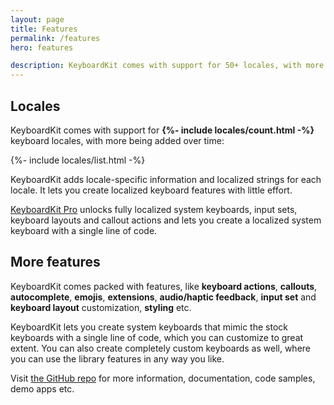 ```yaml
---
layout: page
title: Features
permalink: /features
hero: features

description: KeyboardKit comes with support for 50+ locales, with more being added over time.
---
```



## Locales

KeyboardKit comes with support for <b>{%- include locales/count.html -%}</b> keyboard locales, with more being added over time:

{%- include locales/list.html -%}

KeyboardKit adds locale-specific information and localized strings for each locale. It lets you create localized keyboard features with little effort.

[KeyboardKit Pro](/pro) unlocks fully localized system keyboards, input sets, keyboard layouts and callout actions and lets you create a localized system keyboard with a single line of code.


## More features

KeyboardKit comes packed with features, like **keyboard actions**, **callouts**, **autocomplete**, **emojis**, **extensions**, **audio/haptic feedback**, **input set** and **keyboard layout** customization, **styling** etc.

KeyboardKit lets you create system keyboards that mimic the stock keyboards with a single line of code, which you can customize to great extent. You can also create completely custom keyboards as well, where you can use the library features in any way you like.

Visit [the GitHub repo]({{site.github_url}}) for more information, documentation, code samples, demo apps etc.